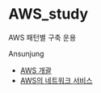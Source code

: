 # AWS_study
AWS 패턴별 구축 운용

Ansunjung
+ [AWS 개괄](https://github.com/sunjungAn/AWS_study/blob/master/Ansunjung./AWS%20%EA%B0%9C%EA%B4%84.md)
+ [AWS의 네트워크 서비스](https://github.com/sunjungAn/AWS_study/blob/master/Ansunjung./AWS%EC%9D%98%20%EB%84%A4%ED%8A%B8%EC%9B%8C%ED%81%AC%20%EC%84%9C%EB%B9%84%EC%8A%A4%20.md)
